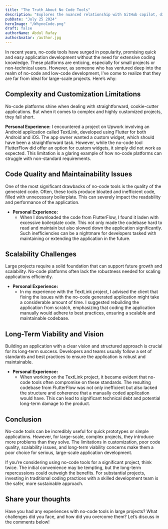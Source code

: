 ```yaml
---
title: "The Truth About No Code Tools"
description: "Explores the nuanced relationship with GitHub copilot, discussing both its benefits and drawbacks."
pubDate: "July 25 2024"
heroImage: "/WhynoCode.png"
draft: false
authorName: Abdul Rafay
authorAvatar: /author.jpg
---
```


In recent years, no-code tools have surged in popularity, promising quick and easy application development without the need for extensive coding knowledge. These platforms are enticing, especially for small projects or non-technical users. However, as someone who has ventured deep into the realm of no-code and low-code development, I've come to realize that they are far from ideal for large-scale projects. Here’s why:

## Complexity and Customization Limitations

No-code platforms shine when dealing with straightforward, cookie-cutter applications. But when it comes to complex and highly customized projects, they fall short.

**Personal Experience:**
I encountered a project on Upwork involving an Android application called TextLink, developed using Flutter for both Android and iOS. The app owner wanted a custom widget, which should have been a straightforward task. However, while the no-code tool FlutterFlow did offer an option for custom widgets, it simply did not work as expected. This limitation is a glaring example of how no-code platforms can struggle with non-standard requirements.

## Code Quality and Maintainability Issues

One of the most significant drawbacks of no-code tools is the quality of the generated code. Often, these tools produce bloated and inefficient code, filled with unnecessary boilerplate. This can severely impact the readability and performance of the application.

- **Personal Experience:**
  - When I downloaded the code from FlutterFlow, I found it laden with excessive boilerplate code. This not only made the codebase hard to read and maintain but also slowed down the application significantly. Such inefficiencies can be a nightmare for developers tasked with maintaining or extending the application in the future.

## Scalability Challenges

Large projects require a solid foundation that can support future growth and scalability. No-code platforms often lack the robustness needed for scaling applications efficiently.

- **Personal Experience:**
  - In my experience with the TextLink project, I advised the client that fixing the issues with the no-code generated application might take a considerable amount of time. I suggested rebuilding the application from scratch, emphasizing that coding the application manually would adhere to best practices, ensuring a scalable and maintainable codebase.

## Long-Term Viability and Vision

Building an application with a clear vision and structured approach is crucial for its long-term success. Developers and teams usually follow a set of standards and best practices to ensure the application is robust and maintainable.

- **Personal Experience:**
  - When working on the TextLink project, it became evident that no-code tools often compromise on these standards. The resulting codebase from FlutterFlow was not only inefficient but also lacked the structure and coherence that a manually coded application would have. This can lead to significant technical debt and potential long-term damage to the product.

## Conclusion

No-code tools can be incredibly useful for quick prototypes or simple applications. However, for large-scale, complex projects, they introduce more problems than they solve. The limitations in customization, poor code quality, scalability issues, and long-term viability concerns make them a poor choice for serious, large-scale application development.

If you’re considering using no-code tools for a significant project, think twice. The initial convenience may be tempting, but the long-term repercussions could outweigh the benefits. For substantial projects, investing in traditional coding practices with a skilled development team is the safer, more sustainable approach.

## Share your thoughts

Have you had any experiences with no-code tools in large projects? What challenges did you face, and how did you overcome them? Let’s discuss in the comments below!
